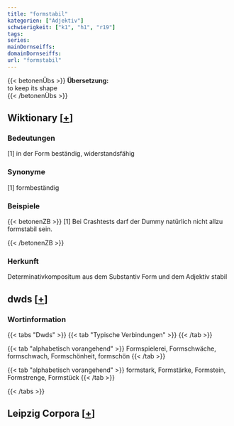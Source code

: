 ```yaml
---
title: "formstabil"
kategorien: ["Adjektiv"]
schwierigkeit: ["k1", "h1", "r19"]
tags:
series:
mainDornseiffs:
domainDornseiffs:
url: "formstabil"
---
```


{{< betonenÜbs >}}
**Übersetzung:**  
to keep its shape  
{{< /betonenÜbs >}}

## Wiktionary [[+](https://de.wiktionary.org/wiki/formstabil)]

### Bedeutungen
[1] in der Form beständig, widerstandsfähig  

### Synonyme
[1] formbeständig  

### Beispiele
{{< betonenZB >}}
[1] Bei Crashtests darf der Dummy natürlich nicht allzu formstabil sein.  

{{< /betonenZB >}}
### Herkunft
Determinativkompositum aus dem Substantiv Form und dem Adjektiv stabil  



## dwds [[+](https://www.dwds.de/wb/formstabil)]

### Wortinformation
{{< tabs "Dwds" >}}
{{< tab "Typische Verbindungen" >}}
{{< /tab >}}

{{< tab "alphabetisch vorangehend" >}}
Formspielerei, Formschwäche, formschwach, Formschönheit, formschön
{{< /tab >}}

{{< tab "alphabetisch vorangehend" >}}
formstark, Formstärke, Formstein, Formstrenge, Formstück
{{< /tab >}}

{{< /tabs >}}

## Leipzig Corpora [[+](https://corpora.uni-leipzig.de/en/res?word=formstabil&corpusId=deu_newscrawl-public_2018)]

